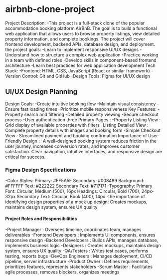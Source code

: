 # airbnb-clone-project

Project Description:
-This project is a full-stack clone of the popular accommodation booking platform AirBnB. The goal is to build a functional web application that allows users to browse property listings, view detailed property information, and complete bookings. The project will cover frontend development, backend APIs, database design, and deployment.
the project goals:
-Learn to implement responsive UI/UX designs
-Understand how to structure a complex web application
-Practice working in a team with defined roles
-Develop skills in component-based frontend architecture
-Learn best practices for web application development
Tech Stack:
-Frontend: HTML, CSS, JavaScript (React or similar framework)
-Version Control: Git and GitHub
-Design Tools: Figma for UI/UX design

## UI/UX Design Planning

Design Goals:
-Create intuitive booking flow
-Maintain visual consistency
-Ensure fast loading times
-Prioritize mobile responsiveness
Key Features:
-Property search and filtering
-Detailed property viewing
-Secure checkout process
-User authentication
three Primary Pages :
-Property Listing View	: Grid display of available properties with filters
-Listing Detailed View	: Complete property details with images and booking form
-Simple Checkout View	: Streamlined payment and booking confirmation
Importance of User-Friendly Design :
-A well-designed booking system reduces friction in the user journey, increases conversion rates, and improves customer satisfaction. Clear navigation, intuitive interfaces, and responsive design are critical for success.

### Figma Design Specifications

-Color Styles:
 Primary: #FF5A5F
 Secondary: #008489
 Background: #FFFFFF
 Text: #222222
 Secondary Text: #717171
-Typography:
 Primary Font: Circular, Medium (500), 16px
 Headings: Circular, Bold (700), 24px-32px
 Secondary Text: Circular, Book (400), 14px
-the importance of identifying design properties of a mock up design:
 Creates mockups, maintains design system, ensures UX quality
 
#### Project Roles and Responsibilities
-Project Manager	: Oversees timeline, coordinates team, manages deliverables
-Frontend Developers	: Implements UI components, ensures responsive design
-Backend Developers	: Builds APIs, manages database, implements business logic
-Designers	: Creates mockups, maintains design system, ensures UX quality
-QA/Testers	: Writes test cases, performs testing, reports bugs
-DevOps Engineers	: Manages deployment, CI/CD pipeline, server infrastructure
-Product Owner	: Defines requirements, prioritizes features, represents stakeholders
-Scrum Master	: Facilitates agile processes, removes blockers, organizes meetings





